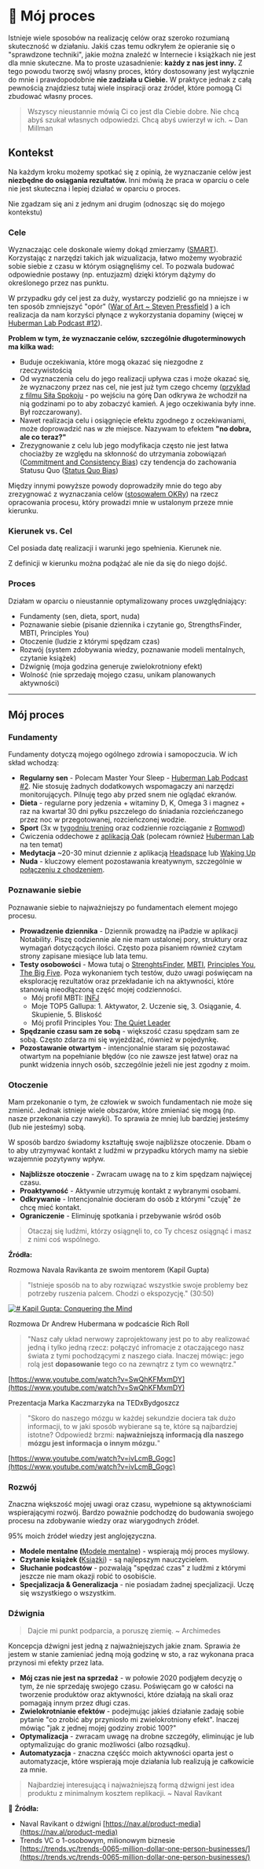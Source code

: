 # 💫 Mój proces

Istnieje wiele sposobów na realizację celów oraz szeroko rozumianą skuteczność w działaniu. Jakiś czas temu odkryłem że opieranie się o "sprawdzone techniki", jakie można znaleźć w Internecie i książkach nie jest dla mnie skuteczne. Ma to proste uzasadnienie: **każdy z nas jest inny.** Z tego powodu tworzę swój własny proces, który dostosowany jest wyłącznie do mnie i prawdopodobnie **nie zadziała u Ciebie.** W praktyce jednak z całą pewnością znajdziesz tutaj wiele inspiracji oraz źródeł, które pomogą Ci zbudować własny proces.

> Wszyscy nieustannie mówią Ci co jest dla Ciebie dobre. Nie chcą abyś szukał własnych odpowiedzi. Chcą abyś uwierzył w ich. ~ Dan Millman

## Kontekst

Na każdym kroku możemy spotkać się z opinią, że wyznaczanie celów jest **niezbędne do osiągania rezultatów.** Inni mówią że praca w oparciu o cele nie jest skuteczna i lepiej działać w oparciu o proces.

Nie zgadzam się ani z jednym ani drugim (odnosząc się do mojego kontekstu)

### Cele

Wyznaczając cele doskonale wiemy dokąd zmierzamy ([SMART](https://www.mindtools.com/pages/article/smart-goals.htm)). Korzystając z narzędzi takich jak wizualizacja, łatwo możemy wyobrazić sobie siebie z czasu w którym osiągnęliśmy cel. To pozwala budować odpowiednie postawy (np. entuzjazm) dzięki którym dążymy do określonego przez nas punktu.

W przypadku gdy cel jest za duży, wystarczy podzielić go na mniejsze i w ten sposób zmniejszyć "opór" ([War of Art ~ Steven Pressfield](https://www.notion.so/War-of-Art-Steven-Pressfield-1b61b53cd9ea44de87348df3e3f1f6fe) ) a ich realizacja da nam korzyści płynące z wykorzystania dopaminy (więcej w [Huberman Lab Podcast #12](https://www.youtube.com/watch?v=vA50EK70whE)).

**Problem w tym, że wyznaczanie celów, szczególnie długoterminowych ma kilka wad:**

-   Buduje oczekiwania, które mogą okazać się niezgodne z rzeczywistością
-   Od wyznaczenia celu do jego realizacji upływa czas i może okazać się, że wyznaczony przez nas cel, nie jest już tym czego chcemy ([przykład z filmu Siła Spokoju](https://youtu.be/wdKzBrzl_i8?t=42) - po wejściu na górę Dan odkrywa że wchodził na nią godzinami po to aby zobaczyć kamień. A jego oczekiwania były inne. Był rozczarowany).
-   Nawet realizacja celu i osiągnięcie efektu zgodnego z oczekiwaniami, może doprowadzić nas w złe miejsce. Nazywam to efektem **"no dobra, ale co teraz?"**
-   Zrezygnowanie z celu lub jego modyfikacja często nie jest łatwa chociażby ze względu na skłonność do utrzymania zobowiązań ([Commitment and Consistency Bias](https://www.notion.so/Commitment-and-Consistency-Bias-cc02777a6559462a9848a62053e7ea03)) czy tendencja do zachowania Statusu Quo ([Status Quo Bias](https://www.notion.so/Status-Quo-Bias-2396af95038a4be7917c1982fbd78e6b))

Między innymi powyższe powody doprowadziły mnie do tego aby zrezygnować z wyznaczania celów ([stosowałem OKRy](https://produktywni.pl/blog/okr-technika-stawiania-celow/)) na rzecz opracowania procesu, który prowadzi mnie w ustalonym przeze mnie kierunku.

### Kierunek vs. Cel

Cel posiada datę realizacji i warunki jego spełnienia. Kierunek nie.

Z definicji w kierunku można podążać ale nie da się do niego dojść.

### Proces

Działam w oparciu o nieustannie optymalizowany proces uwzględniający:

-   Fundamenty (sen, dieta, sport, nuda)
-   Poznawanie siebie (pisanie dziennika i czytanie go, StrengthsFinder, MBTI, Principles You)
-   Otoczenie (ludzie z którymi spędzam czas)
-   Rozwój (system zdobywania wiedzy, poznawanie modeli mentalnych, czytanie książek)
-   Dźwignię (moja godzina generuje zwielokrotniony efekt)
-   Wolność (nie sprzedaję mojego czasu, unikam planowanych aktywności)

---

## Mój proces

### Fundamenty

Fundamenty dotyczą mojego ogólnego zdrowia i samopoczucia. W ich skład wchodzą:

-   **Regularny sen** - Polecam Master Your Sleep - [Huberman Lab Podcast #2](https://www.youtube.com/watch?v=nm1TxQj9IsQ). Nie stosuję żadnych dodatkowych wspomagaczy ani narzędzi monitorujących. Pilnuję tego aby przed snem nie oglądać ekranów.
-   **Dieta** - regularne pory jedzenia + witaminy D, K, Omega 3 i magnez + raz na kwartał 30 dni pyłku pszczelego do śniadania rozcieńczanego przez noc w przegotowanej, rozcieńczonej wodzie.
-   **Sport** (3x w [tygodniu trening](https://www.reddit.com/r/bodyweightfitness/wiki/kb/recommended_routine) oraz codziennie rozciąganie z [Romwod](https://romwod.com/))
-   Ćwiczenia oddechowe z [aplikacją Oak](https://www.oakmeditation.com/) (polecam również [Huberman Lab](https://www.youtube.com/watch?v=rBdhqBGqiMc) na ten temat)
-   **Medytacja** ~20-30 minut dziennie z aplikacją [Headspace](https://www.headspace.com/) lub [Waking Up](https://wakingup.com/)
-   **Nuda** - kluczowy element pozostawania kreatywnym, szczególnie w [połączeniu z chodzeniem](https://thriveglobal.com/stories/three-ways-to-reset-your-stress-in-any-situation/).

### Poznawanie siebie

Poznawanie siebie to najważniejszy po fundamentach element mojego procesu.

-   **Prowadzenie dziennika** - Dziennik prowadzę na iPadzie w aplikacji Notability. Piszę codziennie ale nie mam ustalonej pory, struktury oraz wymagań dotyczących ilości. Często poza pisaniem również czytam strony zapisane miesiące lub lata temu.
-   **Testy osobowości** - Mowa tutaj o [StrenghtsFinder](https://www.gallup.com/cliftonstrengths/en/252137/home.aspx), [MBTI](https://www.16personalities.com/), [Principles You](http://principlesyou.com/), [The Big Five](https://www.understandmyself.com/personality-assessment). Poza wykonaniem tych testów, dużo uwagi poświęcam na eksplorację rezultatów oraz przekładanie ich na aktywności, które stanowią nieodłączoną część mojej codzienności.
    -   Mój profil MBTI: [INFJ](https://www.16personalities.com/infj-personality)
    -   Moje TOP5 Gallupa: 1. Aktywator, 2. Uczenie się, 3. Osiąganie, 4. Skupienie, 5. Bliskość
    -   Mój profil Principles You: [The Quiet Leader](https://principlesyou.com/archetypes/quietleader)
-   **Spędzanie czasu sam ze sobą** - większość czasu spędzam sam ze sobą. Często zdarza mi się wyjeżdżać, również w pojedynkę.
-   **Pozostawanie otwartym** - intencjonalnie staram się pozostawać otwartym na popełnianie błędów (co nie zawsze jest łatwe) oraz na punkt widzenia innych osób, szczególnie jeżeli nie jest zgodny z moim.

### Otoczenie

Mam przekonanie o tym, że człowiek w swoich fundamentach nie może się zmienić. Jednak istnieje wiele obszarów, które zmieniać się mogą (np. nasze przekonania czy nawyki). To sprawia że mniej lub bardziej jesteśmy (lub nie jesteśmy) sobą.

W sposób bardzo świadomy kształtuję swoje najbliższe otoczenie. Dbam o to aby utrzymywać kontakt z ludźmi w przypadku których mamy na siebie wzajemnie pozytywny wpływ.

-   **Najbliższe otoczenie** - Zwracam uwagę na to z kim spędzam najwięcej czasu.
-   **Proaktywność** - Aktywnie utrzymuję kontakt z wybranymi osobami.
-   **Odkrywanie** - Intencjonalnie docieram do osób z którymi "czuję" że chcę mieć kontakt.
-   **Ograniczenie** - Eliminuję spotkania i przebywanie wśród osób

> Otaczaj się ludźmi, którzy osiągnęli to, co Ty chcesz osiągnąć i masz z nimi coś wspólnego.

**Źródła:**

Rozmowa Navala Ravikanta ze swoim mentorem (Kapil Gupta)

> "Istnieje sposób na to aby rozwiązać wszystkie swoje problemy bez potrzeby ruszenia palcem. Chodzi o ekspozycję." (30:50)

[![# Kapil Gupta: Conquering the Mind](https://space.overment.com/oOvVuzXqP1tLt1UQW88N/naval.jpeg)](https://www.youtube.com/watch?v=sBtuqpNZwio)

Rozmowa Dr Andrew Hubermana w podcaście Rich Roll

> "Nasz cały układ nerwowy zaprojektowany jest po to aby realizować jedną i tylko jedną rzecz: połączyć infromacje z otaczającego nasz świata z tymi pochodzącymi z naszego ciała. Inaczej mówiąc: jego rolą jest **dopasowanie** tego co na zewnątrz z tym co wewnątrz."

[](https://www.youtube.com/watch?v=SwQhKFMxmDY)[https://www.youtube.com/watch?v=SwQhKFMxmDY](https://www.youtube.com/watch?v=SwQhKFMxmDY)

Prezentacja Marka Kaczmarzyka na TEDxBydgoszcz

> "Skoro do naszego mózgu w każdej sekundzie dociera tak dużo informacji, to w jaki sposób wybierane są te, które są najbardziej istotne? Odpowiedź brzmi: **najważniejszą informacją dla naszego mózgu jest informacja o innym mózgu.**"

[](https://www.youtube.com/watch?v=ivLcmB_Gogc)[https://www.youtube.com/watch?v=ivLcmB_Gogc](https://www.youtube.com/watch?v=ivLcmB_Gogc)

### Rozwój

Znaczna większość mojej uwagi oraz czasu, wypełnione są aktywnościami wspierającymi rozwój. Bardzo poważnie podchodzę do budowania swojego procesu na zdobywanie wiedzy oraz wiarygodnych źródeł.

95% moich źródeł wiedzy jest anglojęzyczna.

-   **Modele mentalne (**[Modele mentalne](https://www.notion.so/Modele-mentalne-6dac2a81d78b4f62b6928f69ef4cf0bc)) - wspierają mój proces myślowy.
-   **Czytanie książek (**[Książki](https://www.notion.so/Ksi-ki-ba56961926854bb986a73f881e569c90)) - są najlepszym nauczycielem.
-   **Słuchanie podcastów** - pozwalają "spędzać czas" z ludźmi z którymi jeszcze nie mam okazji robić to osobiście.
-   **Specjalizacja & Generalizacja** - nie posiadam żadnej specjalizacji. Uczę się wszystkiego o wszystkim.

### Dźwignia

> Dajcie mi punkt podparcia, a poruszę ziemię. ~ Archimedes

Koncepcja dźwigni jest jedną z najważniejszych jakie znam. Sprawia że jestem w stanie zamieniać jedną moją godzinę w sto, a raz wykonana praca przynosi mi efekty przez lata.

-   **Mój czas nie jest na sprzedaż** - w połowie 2020 podjąłem decyzję o tym, że nie sprzedaję swojego czasu. Poświęcam go w całości na tworzenie produktów oraz aktywności, które działają na skali oraz pomagają innym przez długi czas.
-   **Zwielokrotnianie efektów** - podejmując jakieś działanie zadaję sobie pytanie "co zrobić aby przyniosło mi zwielokrotniony efekt". Inaczej mówiąc "jak z jednej mojej godziny zrobić 100?"
-   **Optymalizacja** - zwracam uwagę na drobne szczegóły, eliminując je lub optymalizując do granic możliwości (albo rozsądku).
-   **Automatyzacja** - znaczna częśćc moich aktywności oparta jest o automatyzacje, które wspierają moje działania lub realizują je całkowicie za mnie.

> Najbardziej interesującą i najważniejszą formą dźwigni jest idea produktu z minimalnym kosztem replikacji. ~ Naval Ravikant

🔗 **Źródła:**

-   Naval Ravikant o dźwigni [](https://nav.al/product-media)[https://nav.al/product-media](https://nav.al/product-media)
-   Trends VC o 1-osobowym, milionowym biznesie [](https://trends.vc/trends-0065-million-dollar-one-person-businesses/)[https://trends.vc/trends-0065-million-dollar-one-person-businesses/](https://trends.vc/trends-0065-million-dollar-one-person-businesses/)

